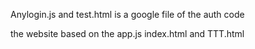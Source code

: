 Anylogin.js and test.html is a google file of the auth code

the website based on the app.js index.html and TTT.html
